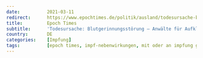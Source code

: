 ```yaml
---
date:          2021-03-11
redirect:      https://www.epochtimes.de/politik/ausland/todesursache-blutgerinnungsstoerung-anwaelte-fuer-aufklaerung-fordern-widerruf-der-astrazeneca-zulassung-a3467949.html
title:         Epoch Times
subtitle:      'Todesursache: Blutgerinnungsstörung – Anwälte für Aufklärung fordern Widerruf der AstraZeneca-Zulassung'
country:       DE
categories:    [Impfung]
tags:          [epoch times, impf-nebenwirkungen, mit oder an impfung gestorben, blutgerinnungsstörungen, astrazeneca]
---
```

